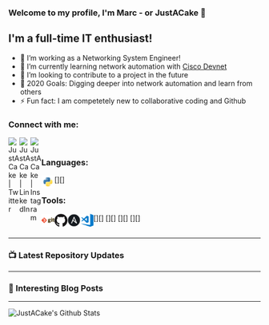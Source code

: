 ### Welcome to my profile, I'm Marc - or JustACake 👋

## I'm a full-time IT enthusiast!
- 🔭 I’m working as a Networking System Engineer!
- 🌱 I’m currently learning network automation with [Cisco Devnet][cisco-website]
- 👯 I’m looking to contribute to a project in the future
- 🥅 2020 Goals: Digging deeper into network automation and learn from others
- ⚡ Fun fact: I am competetely new to collaborative coding and Github

### Connect with me:

[<img align="left" alt="JustACake | Twitter" width="22px" src="https://cdn.jsdelivr.net/npm/simple-icons@v3/icons/twitter.svg" />][twitter]
[<img align="left" alt="JustACake | LinkedIn" width="22px" src="https://cdn.jsdelivr.net/npm/simple-icons@v3/icons/linkedin.svg" />][linkedin]
[<img align="left" alt="JustACake | Instagram" width="22px" src="https://cdn.jsdelivr.net/npm/simple-icons@3.4.0/icons/xing.svg" />][xing]

<br />

### Languages:

[<img align="left" alt="Python" width="26px" src="https://raw.githubusercontent.com/github/explore/80688e429a7d4ef2fca1e82350fe8e3517d3494d/topics/python/python.png" />][]

### Tools:

[<img align="left" alt="Git" width="26px" src="https://raw.githubusercontent.com/github/explore/80688e429a7d4ef2fca1e82350fe8e3517d3494d/topics/git/git.png" />][]
[<img align="left" alt="GitHub" width="26px" src="https://raw.githubusercontent.com/github/explore/78df643247d429f6cc873026c0622819ad797942/topics/github/github.png" />][]
[<img align="left" alt="Ansible" width="26px" src="https://raw.githubusercontent.com/github/explore/78df643247d429f6cc873026c0622819ad797942/topics/ansible/ansible.png" />][]
[<img align="left" alt="Visual Studio Code" width="26px" src="https://raw.githubusercontent.com/github/explore/80688e429a7d4ef2fca1e82350fe8e3517d3494d/topics/visual-studio-code/visual-studio-code.png" />][]
<br />
<br />

---

### 📺 Latest Repository Updates


---

### 📕 Interesting Blog Posts


---

<img align="left" alt="JustACake's Github Stats" src="https://github-readme-stats.vercel.app/api?username=JustACake&show_icons=true&hide_border=true" />

[cisco-website]: https://https://developer.cisco.com/
[twitter]: https://twitter.com/JustACake_
[xing]: https://xing.com/profile/Marc_Schmidbauer
[linkedin]: https://linkedin.com/in/marc-schmidbauer-811094106

<!--
**JustACake/JustACake** is a ✨ _special_ ✨ repository because its `README.md` (this file) appears on your GitHub profile.

Here are some ideas to get you started:

- 🔭 I’m currently working on ...
- 🌱 I’m currently learning ...
- 👯 I’m looking to collaborate on ...
- 🤔 I’m looking for help with ...
- 💬 Ask me about ...
- 📫 How to reach me: ...
- 😄 Pronouns: ...
- ⚡ Fun fact: ...
-->
